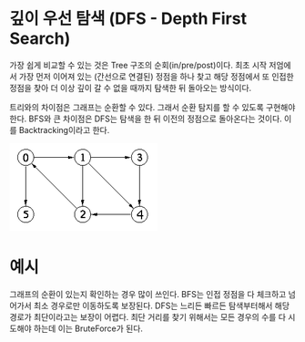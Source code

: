 # 깊이 우선 탐색 (DFS - Depth First Search)

가장 쉽게 비교할 수 있는 것은 Tree 구조의 순회(in/pre/post)이다.
최초 시작 저엄에서 가장 먼저 이어져 있는 (간선으로 연결된) 정점을 하나 찾고 해당 정점에서 또 인접한 정점을 찾아 더 이상 깊이 갈 수 없을 때까지 탐색한 뒤
돌아오는 방식이다.

트리와의 차이점은 그래프는 순환할 수 있다. 그래서 순환 탐지를 할 수 있도록 구현해야 한다.
BFS와 큰 차이점은 DFS는 탐색을 한 뒤 이전의 정점으로 돌아온다는 것이다. 이를 Backtracking이라고 한다.

![](img/img-1.gif)

# 예시
그래프의 순환이 있는지 확인하는 경우 많이 쓰인다.
BFS는 인접 정점을 다 체크하고 넘어가서 최소 경우로만 이동하도록 보장된다.
DFS는 느리든 빠르든 탐색부터해서 해당 경로가 최단이라고는 보장이 어렵다. 최단 거리를 찾기 위해서는 모든 경우의 수를 다 시도해야 하는데 이는 BruteForce가 된다.

